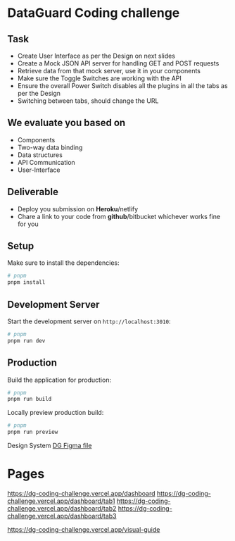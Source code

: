 # DataGuard Coding challenge

## Task

- Create User Interface as per the Design on next slides
- Create a Mock JSON API server for handling GET and POST requests
- Retrieve data from that mock server, use it in your components
- Make sure the Toggle Switches are working with the API
- Ensure the overall Power Switch disables all the plugins in all the tabs as per the Design
- Switching between tabs, should change the URL

## We evaluate you based on

- Components
- Two-way data binding
- Data structures
- API Communication
- User-Interface

## Deliverable

- Deploy you submission on **Heroku**/netlify
- Chare a link to your code from **github**/bitbucket whichever works fine for you

## Setup

Make sure to install the dependencies:

```bash
# pnpm
pnpm install
```

## Development Server

Start the development server on `http://localhost:3010`:

```bash
# pnpm
pnpm run dev
```

## Production

Build the application for production:

```bash
# pnpm
pnpm run build
```

Locally preview production build:

```bash
# pnpm
pnpm run preview
```

Design System
[DG Figma file](https://www.figma.com/file/fjO8pNw4YkZ2bZr4RQ1SMN/DataGuard-DS?type=design&node-id=14%3A36&mode=design&t=lI75MHet3QllzvH7-1)

# Pages

https://dg-coding-challenge.vercel.app/dashboard
https://dg-coding-challenge.vercel.app/dashboard/tab1
https://dg-coding-challenge.vercel.app/dashboard/tab2
https://dg-coding-challenge.vercel.app/dashboard/tab3

https://dg-coding-challenge.vercel.app/visual-guide
